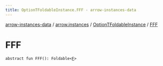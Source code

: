 ```yaml
---
title: OptionTFoldableInstance.FFF - arrow-instances-data
---
```


[arrow-instances-data](../../index.html) / [arrow.instances](../index.html) / [OptionTFoldableInstance](index.html) / [FFF](./-f-f-f.html)

# FFF

`abstract fun FFF(): Foldable<`[`F`](index.html#F)`>`